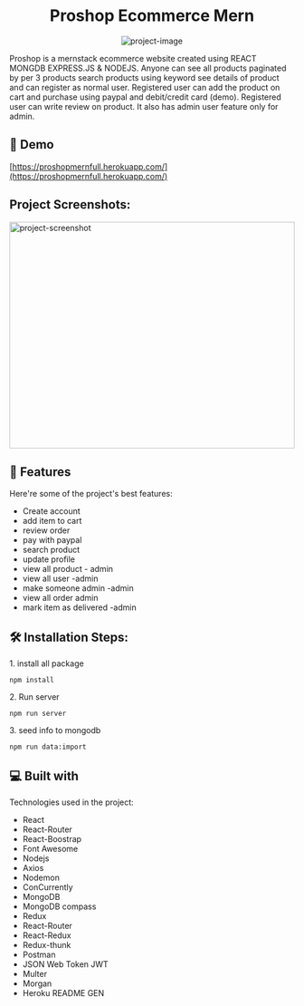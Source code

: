 <h1 align="center" id="title">Proshop Ecommerce Mern</h1>

<p align="center"><img src="https://socialify.git.ci/Razaul00003/proshop/image?language=1&amp;owner=1&amp;name=1&amp;stargazers=1&amp;theme=Light" alt="project-image"></p>

<p id="description">Proshop is a mernstack ecommerce website created using REACT MONGDB EXPRESS.JS &amp; NODEJS. Anyone can see all products paginated by per 3 products search products using keyword see details of product and can register as normal user. Registered user can add the product on cart and purchase using paypal and debit/credit card (demo). Registered user can write review on product. It also has admin user feature only for admin.</p>

<h2>🚀 Demo</h2>

[https://proshopmernfull.herokuapp.com/](https://proshopmernfull.herokuapp.com/)

<h2>Project Screenshots:</h2>

<img src="https://i.ibb.co/6mq9B3x/Fire-Shot-Capture-025-Welcome-To-Pro-Shop-proshopmernfull-herokuapp-com.png" alt="project-screenshot" width="100%" height="400/">

  
  
<h2>🧐 Features</h2>

Here're some of the project's best features:

*   Create account
*   add item to cart
*   review order
*   pay with paypal
*   search product
*   update profile
*   view all product - admin
*   view all user -admin
*   make someone admin -admin
*   view all order admin
*   mark item as delivered -admin

<h2>🛠️ Installation Steps:</h2>

<p>1. install all package</p>

```
npm install 
```

<p>2. Run server</p>

```
npm run server
```

<p>3. seed info to mongodb</p>

```
npm run data:import
```

  
  
<h2>💻 Built with</h2>

Technologies used in the project:

*   React
*   React-Router
*   React-Boostrap
*   Font Awesome
*   Nodejs
*   Axios
*   Nodemon
*   ConCurrently
*   MongoDB
*   MongoDB compass
*   Redux
*   React-Router
*   React-Redux
*   Redux-thunk
*   Postman
*   JSON Web Token JWT
*   Multer
*   Morgan
*   Heroku
README GEN
